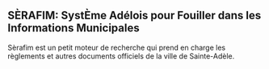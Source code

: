 SÈRAFIM: SystÈme Adélois pour Fouiller dans les Informations Municipales
------------------------------------------------------------------------

Sèrafim est un petit moteur de recherche qui prend en charge les
règlements et autres documents officiels de la ville de Sainte-Adèle.
